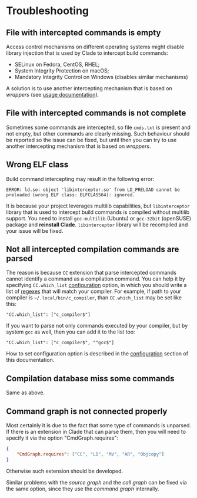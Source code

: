 # Troubleshooting

## File with intercepted commands is empty

Access control mechanisms on different operating systems might disable
library injection that is used by Clade to intercept build commands:

- SELinux on Fedora, CentOS, RHEL;
- System Integrity Protection on macOS;
- Mandatory Integrity Control on Windows (disables similar mechanisms)

A solution is to use another intercepting mechanism that is based on
*wrappers* (see [usage documentation](usage.md)).

## File with intercepted commands is not complete

Sometimes some commands are intercepted, so file `cmds.txt` is present and not
empty, but other commands are clearly missing.
Such behaviour should be reported so the issue can be fixed, but until then
you can try to use another intercepting mechanism that is based on
*wrappers*.

## Wrong ELF class

Build command intercepting may result in the following error:

```
ERROR: ld.so: object 'libinterceptor.so' from LD_PRELOAD cannot be preloaded (wrong ELF class: ELFCLASS64): ignored.
```

It is because your project leverages multilib capabilities, but
`libinterceptor` library that is used to intercept build commands is
compiled without multilib support.
You need to install `gcc-multilib` (Ubuntu) or `gcc-32bit` (openSUSE) package
and **reinstall Clade**. `libinterceptor` library will be recompiled and your
issue will be fixed.

## Not all intercepted compilation commands are parsed

The reason is because `CC` extension that parse intercepted commands cannot
identify a command as a compilation command. You can help it by specifying
`CC.which_list` [configuration](configuration.md) option, in which you should write a list of
[regexes](https://en.wikipedia.org/wiki/Regular_expression) that will match your compiler. For example, if path to your compiler
is `~/.local/bin/c_compiler`, than `CC.which_list` may be set like this:

```
"CC.which_list": ["c_compiler$"]
```

If you want to parse not only commands executed by your compiler, but by system
`gcc` as well, then you can add it to the list too:

```
"CC.which_list": ["c_compiler$", ""gcc$"]
```

How to set configuration option is described in the [configuration](configuration.md) section of
this documentation.

## Compilation database miss some commands

Same as above.

## Command graph is not connected properly

Most certainly it is due to the fact that some type of commands is unparsed.
If there is an extension in Clade that can parse them, then you will need
to specify it via the option "CmdGraph.requires":


``` json
{
    "CmdGraph.requires": ["CC", "LD", "MV", "AR", "Objcopy"]
}
```

Otherwise such extension should be developed.

Similar problems with the *source graph* and the *call graph* can be fixed
via the same option, since they use the *command graph* internally.
